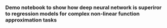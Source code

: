 ### Demo notebook to show how deep neural network is superiror to regression models for complex non-linear function approximation tasks
